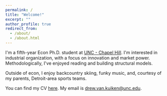 ```yaml
---
permalink: /
title: "Welcome!"
excerpt: ""
author_profile: true
redirect_from: 
  - /about/
  - /about.html
---
```

I'm a fifth-year Econ Ph.D. student at [UNC - Chapel Hill](https://econ.unc.edu/graduate/). I'm interested in industrial organization, with a focus on innovation and market power. Methodologically, I've enjoyed reading and building structural models. 

Outside of econ, I enjoy backcountry skiing, funky music, and, courtesy of my parents, Detroit-area sports teams.

You can find my CV [here](/files/vita.pdf). My email is [drew.van.kuiken@unc.edu](mailto:drew.van.kuiken@unc.edu).